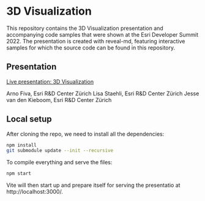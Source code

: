 # 3D Visualization

This repository contains the 3D Visualization presentation and accompanying code samples that were shown at the Esri Developer Summit 2022. The presentation is created with reveal-md, featuring interactive samples for which the source code can be found in this repository.

## Presentation

[Live presentation: 3D Visualization](https://esridevsummit.github.io/DS2022-3D-Visualization/index.html)

Arno Fiva, Esri R&D Center Zürich
Lisa Staehli, Esri R&D Center Zürich
Jesse van den Kieboom, Esri R&D Center Zürich

## Local setup

After cloning the repo, we need to install all the dependencies:

```bash
npm install
git submodule update --init --recursive
```

To compile everything and serve the files:

```bash
npm start
```

Vite will then start up and prepare itself for serving the presentatio at http://localhost:3000/.
